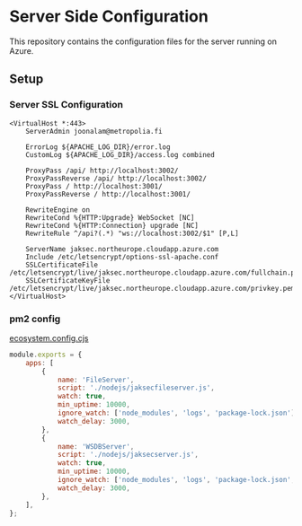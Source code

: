 # Server Side Configuration

This repository contains the configuration files for the server running on Azure.

## Setup

### Server SSL Configuration

```apacheconf
<VirtualHost *:443>
    ServerAdmin joonalam@metropolia.fi

    ErrorLog ${APACHE_LOG_DIR}/error.log
    CustomLog ${APACHE_LOG_DIR}/access.log combined

    ProxyPass /api/ http://localhost:3002/
    ProxyPassReverse /api/ http://localhost:3002/
    ProxyPass / http://localhost:3001/
    ProxyPassReverse / http://localhost:3001/

    RewriteEngine on
    RewriteCond %{HTTP:Upgrade} WebSocket [NC]
    RewriteCond %{HTTP:Connection} upgrade [NC]
    RewriteRule ^/api?(.*) "ws://localhost:3002/$1" [P,L]

    ServerName jaksec.northeurope.cloudapp.azure.com
    Include /etc/letsencrypt/options-ssl-apache.conf
    SSLCertificateFile /etc/letsencrypt/live/jaksec.northeurope.cloudapp.azure.com/fullchain.pem
    SSLCertificateKeyFile /etc/letsencrypt/live/jaksec.northeurope.cloudapp.azure.com/privkey.pem
</VirtualHost>

```

### pm2 config

[ecosystem.config.cjs](../backend/ecosystem.config.cjs)

```javascript
module.exports = {
	apps: [
		{
			name: 'FileServer',
			script: './nodejs/jaksecfileserver.js',
			watch: true,
			min_uptime: 10000,
			ignore_watch: ['node_modules', 'logs', 'package-lock.json'],
			watch_delay: 3000,
		},
		{
			name: 'WSDBServer',
			script: './nodejs/jaksecserver.js',
			watch: true,
			min_uptime: 10000,
			ignore_watch: ['node_modules', 'logs', 'package-lock.json', 'jaksec'],
			watch_delay: 3000,
		},
	],
};
```
